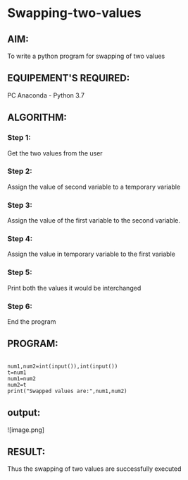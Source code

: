 # Swapping-two-values
## AIM:
To write a python program for swapping of two values
## EQUIPEMENT'S REQUIRED: 
PC
Anaconda - Python 3.7
## ALGORITHM: 
### Step 1:
Get the two values from the user
### Step 2: 
Assign the value of second variable to a temporary variable 
### Step 3: 
Assign the value of the first variable to the second variable.
### Step 4:  
Assign the value in temporary variable to the first variable
### Step 5: 
Print both the values it would be interchanged
### Step 6: 
End the program
## PROGRAM:
```

num1,num2=int(input()),int(input())
t=num1
num1=num2
num2=t
print("Swapped values are:",num1,num2)

```
## output:
![image.png]

## RESULT:
Thus the swapping of two values are successfully executed



